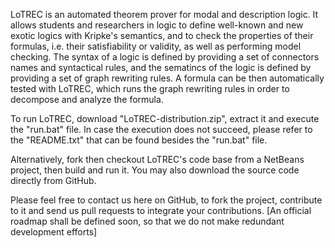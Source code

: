 LoTREC is an automated theorem prover for modal and description logic.
It allows students and researchers in logic to define well-known and new exotic logics with Kripke's semantics, and to check the properties of their formulas, i.e. their satisfiability or validity, as well as performing model checking.
The syntax of a logic is defined by providing a set of connectors names and syntactical rules, and the sematincs of the logic is defined by providing a set of graph rewriting rules.
A formula can be then automatically tested with LoTREC, which runs the graph rewriting rules in order to decompose and analyze the formula.

To run LoTREC, download "LoTREC-distribution.zip", extract it and execute the "run.bat" file.
In case the execution does not succeed, please refer to the "README.txt" that can be found besides the "run.bat" file.

Alternatively, fork then checkout LoTREC's code base from a NetBeans project, then build and run it.
You may also download the source code directly from GitHub.

Please feel free to contact us here on GitHub, to fork the project, contribute to it and send us pull requests to integrate your contributions. [An official roadmap shall be defined soon, so that we do not make redundant development efforts]
